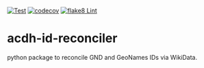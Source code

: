 [![Test](https://github.com/acdh-oeaw/acdh-id-reconciler/actions/workflows/test.yml/badge.svg)](https://github.com/acdh-oeaw/acdh-id-reconciler/actions/workflows/test.yml)
[![codecov](https://codecov.io/gh/acdh-oeaw/acdh-id-reconciler/branch/main/graph/badge.svg?token=WY0Q1GRIG1)](https://codecov.io/gh/acdh-oeaw/acdh-id-reconciler)
[![flake8 Lint](https://github.com/acdh-oeaw/acdh-id-reconciler/actions/workflows/lint.yml/badge.svg)](https://github.com/acdh-oeaw/acdh-id-reconciler/actions/workflows/lint.yml)

# acdh-id-reconciler
python package to reconcile GND and GeoNames IDs via WikiData.
